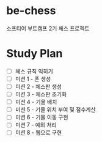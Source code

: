 # be-chess
소프티어 부트캠프 2기 체스 프로젝트

# Study Plan
- [ ] 체스 규칙 익히기
- [ ] 미션 1 - 폰 생성
- [ ] 미션 2 - 체스판 생성
- [ ] 미션 3 - 체스판 초기화
- [ ] 미션 4 - 기물 배치
- [ ] 미션 5 - 기물 위치 부여 및 점수계산
- [ ] 미션 6 - 기물 이동 구현
- [ ] 미션 7 - 예외 처리
- [ ] 미션 8 - 웹으로 구현